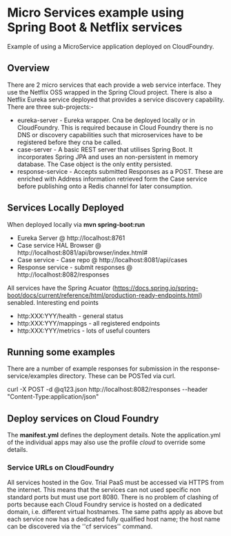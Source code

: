 # Micro Services example using Spring Boot & Netflix services
Example of using a MicroService application deployed on CloudFoundry.

## Overview
There are 2 micro services that each provide a web service interface. They use the Netflix OSS wrapped in the Spring Cloud project. There is also a Netflix Eureka service deployed that provides a service discovery capability. There are three sub-projects:-
* eureka-server - Eureka wrapper. Cna be deployed locally or in CloudFoundry. This is required because in Cloud Foundry there is no DNS or discovery capabilities such that microservices have to be registered before they cna be called.
* case-server - A basic REST server that utilises Spring Boot. It incorporates Spring JPA and uses an non-persistent in memory database. The Case object is the only entity persisted.
* response-service - Accepts submitted Responses as a POST. These are enriched with Address information retrieved form the Case service before publishing onto a Redis channel for later consumption.

## Services Locally Deployed
When deployed locally via **mvn spring-boot:run**

* Eureka Server @ http://localhost:8761
* Case service HAL Browser @ http://localhost:8081/api/browser/index.html#
* Case service - Case repo @ http://localhost:8081/api/cases
* Response service - submit responses @ http://localhost:8082/responses

All services have the Spring Acuator (https://docs.spring.io/spring-boot/docs/current/reference/html/production-ready-endpoints.html) senabled. Interesting end points
* http:XXX:YYY/health - general status
* http:XXX:YYY/mappings - all registered endpoints
* http:XXX:YYY/metrics - lots of useful counters

## Running some examples
There are a number of example responses for submission in the response-service/examples directory. These can be POSTed via curl.

curl -X POST -d @q123.json http://localhost:8082/responses --header "Content-Type:application/json"

## Deploy services on Cloud Foundry
The **manifest.yml** defines the deployment details. Note the application.yml of the individual apps may also use the profile *cloud* to override some details.

### Service URLs on CloudFoundry
All services hosted in the Gov. Trial PaaS must be accessed via HTTPS from the internet. This means that the services can not used specific non standard ports but must use port 8080. There is no problem of clashing of ports because each Cloud Foundry service is hosted on a dedicated domain, i.e. different virtual hostnames. The same paths apply as above but each service now has a dedicated fully qualified host name; the host name can be discovered via the ''cf services'' command.
